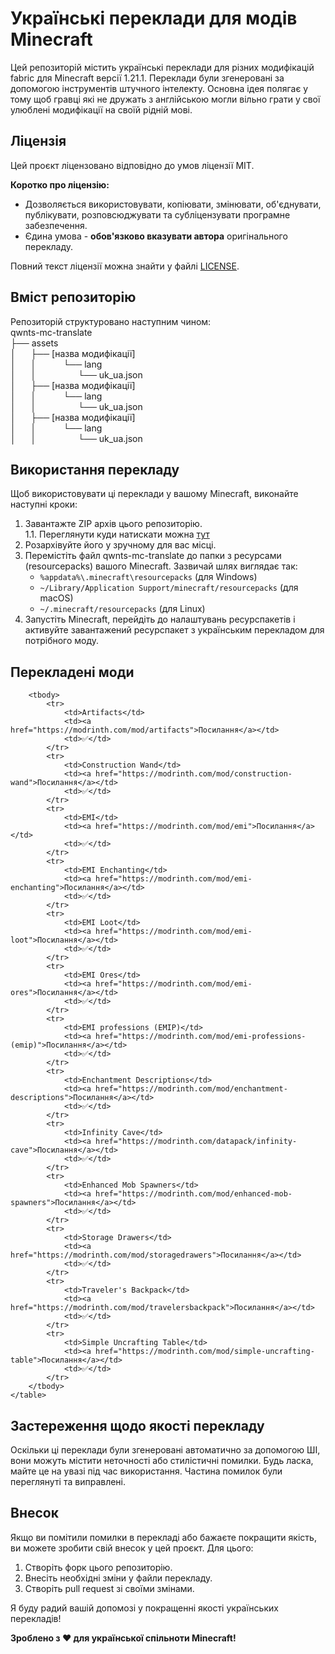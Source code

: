 # Українські переклади для модів Minecraft

Цей репозиторій містить українські переклади для різних модифікацій fabric для Minecraft версії 1.21.1. Переклади були згенеровані за допомогою інструментів штучного інтелекту. Основна ідея полягає у тому щоб гравці які не дружать з англійською могли вільно грати у свої улюблені модифікації на своїй рідній мові.

## Ліцензія

Цей проєкт ліцензовано відповідно до умов ліцензії MIT.

**Коротко про ліцензію:**

* Дозволяється використовувати, копіювати, змінювати, об'єднувати, публікувати, розповсюджувати та субліцензувати програмне забезпечення.
* Єдина умова - **обов'язково вказувати автора** оригінального перекладу.

Повний текст ліцензії можна знайти у файлі [LICENSE](LICENSE).

## Вміст репозиторію

Репозиторій структуровано наступним чином:</br>
qwnts-mc-translate</br>
├── assets</br>
│      ├── [назва модифікації]</br>
│      │           └── lang</br>
│      │                 └── uk_ua.json</br>
│      ├── [назва модифікації]</br>
│      │           └── lang</br>
│      │                 └── uk_ua.json</br>
│      ├── [назва модифікації]</br>
│      │           └── lang</br>
│      │                 └── uk_ua.json</br>

## Використання перекладу
Щоб використовувати ці переклади у вашому Minecraft, виконайте наступні кроки:
1. Завантажте ZIP архів цього репозиторію.<br>
1.1. Переглянути куди натискати можна [тут](https://docs.github.com/en/get-started/start-your-journey/downloading-files-from-github#downloading-a-repositorys-files)
2. Розархівуйте його у зручному для вас місці.
3.  Перемістіть файл qwnts-mc-translate до папки з ресурсами (resourcepacks) вашого Minecraft. Зазвичай шлях виглядає так:
    * `%appdata%\.minecraft\resourcepacks` (для Windows)
    * `~/Library/Application Support/minecraft/resourcepacks` (для macOS)
    * `~/.minecraft/resourcepacks` (для Linux)
4.  Запустіть Minecraft, перейдіть до налаштувань ресурспакетів і активуйте завантажений ресурспакет з українським перекладом для потрібного моду.

## Перекладені моди
        <tbody>
            <tr>
                <td>Artifacts</td>
                <td><a href="https://modrinth.com/mod/artifacts">Посилання</a></td>
                <td>✅</td>
            </tr>
            <tr>
                <td>Construction Wand</td>
                <td><a href="https://modrinth.com/mod/construction-wand">Посилання</a></td>
                <td>✅</td>
            </tr>
            <tr>
                <td>EMI</td>
                <td><a href="https://modrinth.com/mod/emi">Посилання</a></td>
                <td>✅</td>
            </tr>
            <tr>
                <td>EMI Enchanting</td>
                <td><a href="https://modrinth.com/mod/emi-enchanting">Посилання</a></td>
                <td>✅</td>
            </tr>
            <tr>
                <td>EMI Loot</td>
                <td><a href="https://modrinth.com/mod/emi-loot">Посилання</a></td>
                <td>✅</td>
            </tr>
            <tr>
                <td>EMI Ores</td>
                <td><a href="https://modrinth.com/mod/emi-ores">Посилання</a></td>
                <td>✅</td>
            </tr>
            <tr>
                <td>EMI professions (EMIP)</td>
                <td><a href="https://modrinth.com/mod/emi-professions-(emip)">Посилання</a></td>
                <td>✅</td>
            </tr>
            <tr>
                <td>Enchantment Descriptions</td>
                <td><a href="https://modrinth.com/mod/enchantment-descriptions">Посилання</a></td>
                <td>✅</td>
            </tr>
            <tr>
                <td>Infinity Cave</td>
                <td><a href="https://modrinth.com/datapack/infinity-cave">Посилання</a></td>
                <td>✅</td>
            </tr>
            <tr>
                <td>Enhanced Mob Spawners</td>
                <td><a href="https://modrinth.com/mod/enhanced-mob-spawners">Посилання</a></td>
                <td>✅</td>
            </tr>
            <tr>
                <td>Storage Drawers</td>
                <td><a href="https://modrinth.com/mod/storagedrawers">Посилання</a></td>
                <td>✅</td>
            </tr>
            <tr>
                <td>Traveler's Backpack</td>
                <td><a href="https://modrinth.com/mod/travelersbackpack">Посилання</a></td>
                <td>✅</td>
            </tr>
            <tr>
                <td>Simple Uncrafting Table</td>
                <td><a href="https://modrinth.com/mod/simple-uncrafting-table">Посилання</a></td>
                <td>✅</td>
            </tr>
        </tbody>
    </table>

## Застереження щодо якості перекладу

Оскільки ці переклади були згенеровані автоматично за допомогою ШІ, вони можуть містити неточності або стилістичні помилки. Будь ласка, майте це на увазі під час використання.
Частина помилок були переглянуті та виправлені.

## Внесок

Якщо ви помітили помилки в перекладі або бажаєте покращити якість, ви можете зробити свій внесок у цей проєкт. Для цього:

1.  Створіть форк цього репозиторію.
2.  Внесіть необхідні зміни у файли перекладу.
3.  Створіть pull request зі своїми змінами.

Я буду радий вашій допомозі у покращенні якості українських перекладів!

**Зроблено з ❤️ для української спільноти Minecraft!**

